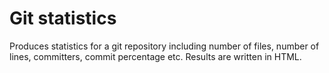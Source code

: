 # Git statistics

Produces statistics for a git repository including number of files, number of lines, committers, commit percentage etc. Results are written in HTML.
